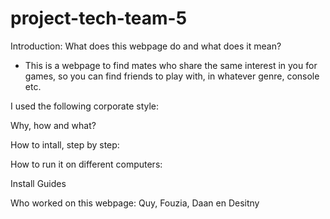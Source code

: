 # project-tech-team-5

Introduction:
What does this webpage do and what does it mean?
- This is a webpage to find mates who share the same interest in you for games, so you can find friends to play with, in whatever genre, console etc.

I used the following corporate style:

Why, how and what?

How to intall, step by step:

How to run it on different computers:

Install Guides

Who worked on this webpage:
Quy, Fouzia, Daan en Desitny

